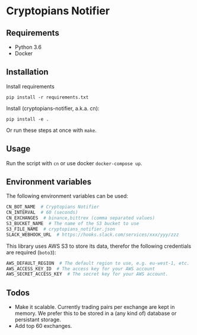 # Cryptopians Notifier

## Requirements

* Python 3.6
* Docker

## Installation

Install requirements

```
pip install -r requirements.txt
```

Install (cryptopians-notifier, a.k.a. cn):

```
pip install -e .
```

Or run these steps at once with `make`.

## Usage

Run the script with `cn` or use docker `docker-compose up`.

## Environment variables

The following environment variables can be used:

```python
CN_BOT_NAME  # Cryptopians Notifier
CN_INTERVAL  # 60 (seconds)
CN_EXCHANGES  # binance,bittrex (comma separated values)
S3_BUCKET_NAME  # The name of the S3 bucket to use
S3_FILE_NAME  # cryptopians_notifier.json
SLACK_WEBHOOK_URL  # https://hooks.slack.com/services/xxx/yyy/zzz
```

This library uses AWS S3 to store its data, therefor the following credentials
are required (`boto3`):

```python
AWS_DEFAULT_REGION  # The default region to use, e.g. eu-west-1, etc.
AWS_ACCESS_KEY_ID  # The access key for your AWS account
AWS_SECRET_ACCESS_KEY  # The secret key for your AWS account.
```

## Todos

* Make it scalable. Currently trading pairs per exchange are kept in memory. We
prefer this to be stored in a (any kind of) database or persistant storage.
* Add top 60 exchanges.
